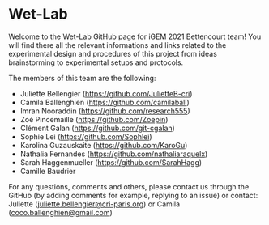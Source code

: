# Wet-Lab


Welcome to the Wet-Lab GitHub page for iGEM 2021 Bettencourt team! 
You will find there all the relevant informations and links related to the experimental design and procedures of this project from ideas brainstorming to experimental setups and protocols. 


The members of this team are the following: 
- Juliette Bellengier (https://github.com/JulietteB-cri)
- Camila Ballenghien (https://github.com/camilaball)
- Imran Nooraddin (https://github.com/research555)
- Zoé Pincemaille (https://github.com/Zoepin)
- Clément Galan (https://github.com/git-cgalan)
- Sophie Lei (https://github.com/Sophlei)
- Karolina Guzauskaite (https://github.com/KaroGu)
- Nathalia Fernandes (https://github.com/nathaliaraquelx)
- Sarah Haggenmueller (https://github.com/SarahHagg)
- Camille Baudrier 



For any questions, comments and others, please contact us through the GitHub (by adding comments for example, replying to an issue) or contact:  
Juliette (juliette.bellengier@cri-paris.org) or Camila (coco.ballenghien@gmail.com) 
